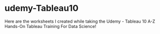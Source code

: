 # udemy-Tableau10
Here are the worksheets I created while taking the Udemy - Tableau 10 A-Z Hands-On Tableau Training For Data Science!
